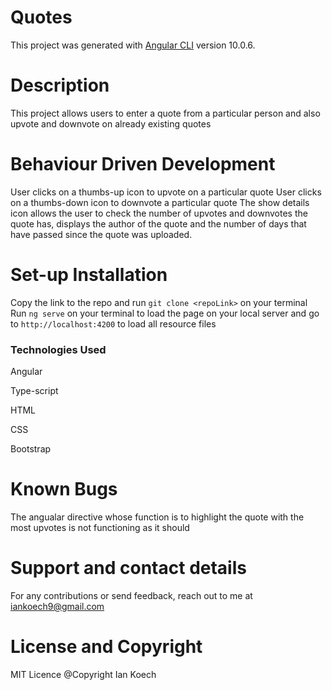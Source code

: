 # Quotes

This project was generated with [Angular CLI](https://github.com/angular/angular-cli) version 10.0.6.


# Description
This project allows users to enter a quote from a particular person and also upvote and downvote on already existing quotes

# Behaviour Driven Development
User clicks on a thumbs-up icon to upvote on a particular quote
User clicks on a thumbs-down icon to downvote a particular quote
The show details icon allows the user to check the number of upvotes and downvotes the quote has, displays the author of the quote and the number of days that have passed since the quote was uploaded.

# Set-up Installation
Copy the link to the repo and run `git clone <repoLink>` on your terminal
Run `ng serve` on your terminal to load the page on your local server and go to `http://localhost:4200` to load all resource files


### Technologies Used
Angular

Type-script

HTML

CSS

Bootstrap

# Known Bugs
The angualar directive whose function is to highlight the quote with the most upvotes is not functioning as it should

# Support and contact details
For any contributions or send feedback, reach out to me at iankoech9@gmail.com

# License and Copyright
MIT Licence @Copyright Ian Koech
